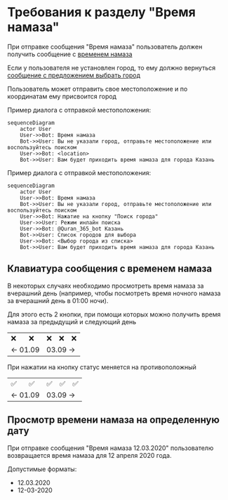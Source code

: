 <!---
The MIT License (MIT).

Copyright (c) 2018-2025 Almaz Ilaletdinov <a.ilaletdinov@yandex.ru>

Permission is hereby granted, free of charge, to any person obtaining a copy
of this software and associated documentation files (the "Software"), to deal
in the Software without restriction, including without limitation the rights
to use, copy, modify, merge, publish, distribute, sublicense, and/or sell
copies of the Software, and to permit persons to whom the Software is
furnished to do so, subject to the following conditions:

The above copyright notice and this permission notice shall be included in all
copies or substantial portions of the Software.

THE SOFTWARE IS PROVIDED "AS IS", WITHOUT WARRANTY OF ANY KIND,
EXPRESS OR IMPLIED, INCLUDING BUT NOT LIMITED TO THE WARRANTIES OF
MERCHANTABILITY, FITNESS FOR A PARTICULAR PURPOSE AND NONINFRINGEMENT.
IN NO EVENT SHALL THE AUTHORS OR COPYRIGHT HOLDERS BE LIABLE FOR ANY CLAIM,
DAMAGES OR OTHER LIABILITY, WHETHER IN AN ACTION OF CONTRACT, TORT OR
OTHERWISE, ARISING FROM, OUT OF OR IN CONNECTION WITH THE SOFTWARE OR THE USE
OR OTHER DEALINGS IN THE SOFTWARE.
-->
# Требования к разделу "Время намаза"

При отправке сообщения "Время намаза" пользователь должен получить сообщение с [временем намаза](glossary.md#Сообщение-с-временем-намаза)

Если у пользователя не установлен город, то ему должно вернуться [сообщение с предложением выбрать город](glossary.md#Сообщение-с-предложением-выбрать-город)

Пользователь может отправить свое местоположение и по координатам ему присвоится город

Пример диалога с отправкой местоположения:

```mermaid
sequenceDiagram
    actor User
    User->>Bot: Время намаза
    Bot->>User: Вы не указали город, отправьте местоположение или воспользуйтесь поиском
    User->>Bot: <location>
    Bot->>User: Вам будет приходить время намаза для города Казань
```

Пример диалога с отправкой местоположения:

```mermaid
sequenceDiagram
    actor User
    User->>Bot: Время намаза
    Bot->>User: Вы не указали город, отправьте местоположение или воспользуйтесь поиском
    User->>Bot: Нажатие на кнопку "Поиск города"
    User->>User: Режим инлайн поиска
    User->>Bot: @Quran_365_bot Казань
    Bot->>User: Список городов для выбора
    User->>Bot: <Выбор города из списка>
    Bot->>User: Вам будет приходить время намаза для города Казань
```

## Клавиатура сообщения с временем намаза

В некоторых случаях необходимо просмотреть время намаза за вчерашний день
(например, чтобы посмотреть время ночного намаза за вчерашний день в 01:00 ночи).

Для этого есть 2 кнопки, при помощи которых можно получить время намаза за предыдущий и следующий день

<table>
    <tbody>
        <tr>
            <td>❌</td>
            <td>❌</td>
            <td>❌</td>
            <td>❌</td>
            <td>❌</td>
        </tr>
        <tr>
            <td colspan="2"><- 01.09</td>
            <td colspan="3">03.09 -></td>
        </tr>
    </tbody>
</table>

При нажатии на кнопку статус меняется на противоположный

<table>
    <tbody>
        <tr>
            <td>✅</td>
            <td>✅</td>
            <td>✅</td>
            <td>✅</td>
            <td>✅</td>
        </tr>
        <tr>
            <td colspan="2"><- 01.09</td>
            <td colspan="3">03.09 -></td>
        </tr>
    </tbody>
</table>

## Просмотр времени намаза на определенную дату

При отправке сообщения "Время намаза 12.03.2020" пользователю возвращается время намаза для 12 апреля 2020 года.

Допустимые форматы:
- 12.03.2020
- 12-03-2020

